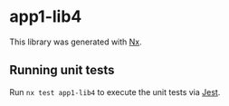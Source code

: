 # app1-lib4

This library was generated with [Nx](https://nx.dev).

## Running unit tests

Run `nx test app1-lib4` to execute the unit tests via [Jest](https://jestjs.io).
